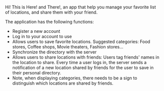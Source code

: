 Hi! 
This is Here! and There!, an app that help you manage your favorite list of locations, and share them with your friend.

The application has the following functions:
- Register a new account
- Log in to your account to use
- Allows users to save favorite locations. Suggested categories: Food stores, Coffee shops, Movie theaters, Fashion stores...
- Synchronize the directory with the server
- Allows users to share locations with friends: Users tag friends' names in the location to share. Every time a user logs in, the server sends a notification of a new location shared by friends for the user to save in their personal directory.
- Note, when displaying categories, there needs to be a sign to distinguish which locations are shared by friends.
